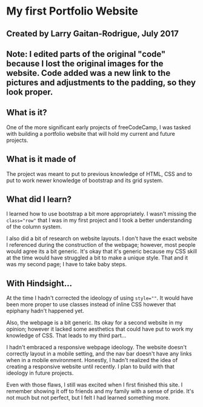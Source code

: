 # My first Portfolio Website
## Created by Larry Gaitan-Rodrigue, July 2017

## Note: I edited parts of the original "code" because I lost the original images for the website. Code added was a new link to the pictures and adjustments to the padding, so they look proper. 

## What is it?
One of the more significant early projects of freeCodeCamp, I was tasked with building a portfolio website that will hold my current and future projects. 

## What is it made of
The project was meant to put to previous knowledge of HTML, CSS and to put to work newer knowledge of bootstrap and its grid system.

## What did I learn?
I learned how to use bootstrap a bit more appropriately. I wasn't missing the ` class="row"` that I was in my first project and I took a better understanding of the column system. 

I also did a bit of research on website layouts. I don't have the exact website I referenced during the construction of the webpage; however, most people would agree its a bit generic. It's okay that it's generic because my  CSS skill at the time would have struggled a bit to make a unique style. That and it was my second page; I have to take baby steps. 

## With Hindsight...
At the time I hadn't corrected the ideology of using `style=""`. It would have been more proper to use classes instead of inline CSS however that epiphany hadn't happened yet. 

Also, the webpage is a bit generic. Its okay for a second website in my opinion; however it lacked some aesthetics that could have put to work my knowledge of CSS. That leads to my third part...

I hadn't embraced a responsive webpage ideology. The website doesn't correctly layout in a mobile setting, and the nav bar doesn't have any links when in a mobile environment.  Honestly, I hadn't realized the idea of creating a responsive website until recently. I plan to build with that ideology in future projects. 

Even with those flaws, I still was excited when I first finished this site. I remember showing it off to friends and my family with a sense of pride. It's not much but not perfect, but I felt I had learned something more. 

